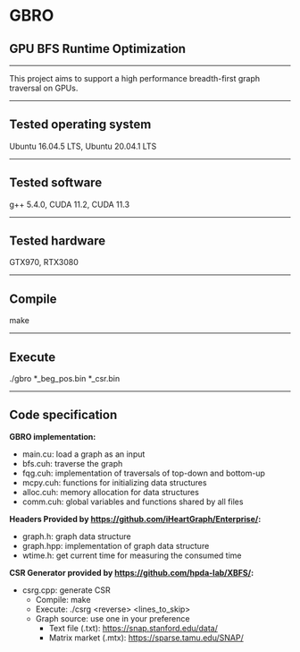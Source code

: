 # GBRO
## GPU BFS Runtime Optimization
---
This project aims to support a high performance breadth-first graph traversal on GPUs.

---
Tested operating system
-----
Ubuntu 16.04.5 LTS, Ubuntu 20.04.1 LTS

---
Tested software
-----
g++ 5.4.0, CUDA 11.2, CUDA 11.3

---
Tested hardware
-----
GTX970, RTX3080

---
Compile
-----
make

---
Execute
-----
./gbro *_beg_pos.bin *_csr.bin

---
Code specification
-----
__GBRO implementation:__
- main.cu: load a graph as an input
- bfs.cuh: traverse the graph
- fqg.cuh: implementation of traversals of top-down and bottom-up
- mcpy.cuh: functions for initializing data structures
- alloc.cuh: memory allocation for data structures
- comm.cuh: global variables and functions shared by all files

__Headers Provided by https://github.com/iHeartGraph/Enterprise/:__
- graph.h: graph data structure
- graph.hpp: implementation of graph data structure
- wtime.h: get current time for measuring the consumed time

__CSR Generator provided by https://github.com/hpda-lab/XBFS/:__
- csrg.cpp: generate CSR
    - Compile: make
    - Execute: ./csrg \<reverse\> \<lines_to_skip\>
    - Graph source: use one in your preference
        - Text file (.txt): https://snap.stanford.edu/data/
        - Matrix market (.mtx): https://sparse.tamu.edu/SNAP/